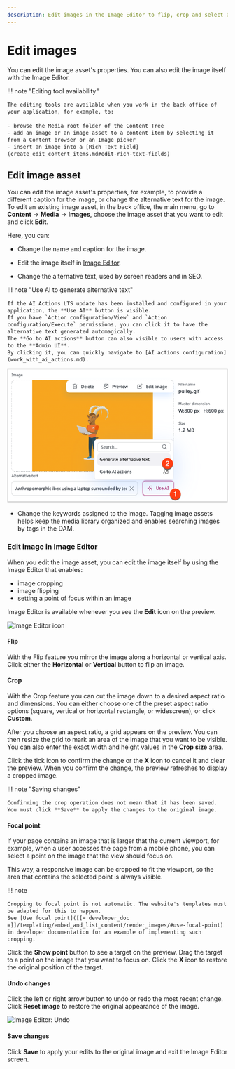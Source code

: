 ```yaml
---
description: Edit images in the Image Editor to flip, crop and select a focal point.
---
```


# Edit images

You can edit the image asset's properties.
You can also edit the image itself with the Image Editor.

!!! note "Editing tool availability"

    The editing tools are available when you work in the back office of your application, for example, to:

    - browse the Media root folder of the Content Tree
    - add an image or an image asset to a content item by selecting it from a Content browser or an Image picker
    - insert an image into a [Rich Text Field](create_edit_content_items.md#edit-rich-text-fields)

## Edit image asset

You can edit the image asset's properties, for example, to provide a different caption for the image, or change the alternative text for the image.
To edit an existing image asset, in the back office, the main menu, go to **Content** -> **Media** -> **Images**, choose the image asset that you want to edit and click **Edit**.

Here, you can:

- Change the name and caption for the image.

- Edit the image itself in [Image Editor](#edit-image-in-image-editor).

- Change the alternative text, used by screen readers and in SEO.

!!! note "Use AI to generate alternative text"

    If the AI Actions LTS update has been installed and configured in your application, the **Use AI** button is visible.
    If you have `Action configuration/View` and `Action configuration/Execute` permissions, you can click it to have the alternative text generated automagically.
    The **Go to AI actions** button can also visible to users with access to the **Admin UI**.
    By clicking it, you can quickly navigate to [AI actions configuration](work_with_ai_actions.md).

![Generate alternative text](img/alt_text_use_ai.png)

- Change the keywords assigned to the image.
Tagging image assets helps keep the media library organized and enables searching images by tags in the DAM.

### Edit image in Image Editor

When you edit the image asset, you can edit the image itself by using the Image Editor that enables:

* image cropping
* image flipping
* setting a point of focus within an image

Image Editor is available whenever you see the **Edit** icon on the preview.

![Image Editor icon](image_editor_icon.png)

#### Flip

With the Flip feature you mirror the image along a horizontal or vertical axis.
Click either the **Horizontal** or **Vertical** button to flip an image.

#### Crop

With the Crop feature you can cut the image down to a desired aspect ratio and dimensions.
You can either choose one of the preset aspect ratio options (square, vertical or horizontal rectangle, or widescreen), or click **Custom**.

After you choose an aspect ratio, a grid appears on the preview.
You can then resize the grid to mark an area of the image that you want to be visible.
You can also enter the exact width and height values in the **Crop size** area. 

Click the tick icon to confirm the change or the **X** icon to cancel it and clear the preview.
When you confirm the change, the preview refreshes to display a cropped image.

!!! note "Saving changes"

    Confirming the crop operation does not mean that it has been saved.
    You must click **Save** to apply the changes to the original image.

#### Focal point

If your page contains an image that is larger that the current viewport, for example, when a user accesses the page from a mobile phone, 
you can select a point on the image that the view should focus on.

This way, a responsive image can be cropped to fit the viewport, 
so the area that contains the selected point is always visible.

!!! note

    Cropping to focal point is not automatic. The website's templates must be adapted for this to happen.
    See [Use focal point]([[= developer_doc =]]/templating/embed_and_list_content/render_images/#use-focal-point)
    in developer documentation for an example of implementing such cropping.

Click the **Show point** button to see a target on the preview.
Drag the target to a point on the image that you want to focus on.
Click the **X** icon to restore the original position of the target.

#### Undo changes

Click the left or right arrow button to undo or redo the most recent change.
Click **Reset image** to restore the original appearance of the image.

![Image Editor: Undo](image_editor_undo.png)

#### Save changes

Click **Save** to apply your edits to the original image and exit the Image Editor screen.
